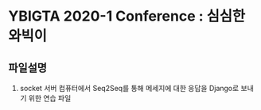 # YBIGTA 2020-1 Conference : 심심한 와빅이

## 파일설명

1. socket
   서버 컴퓨터에서 Seq2Seq를 통해 메세지에 대한 응답을 Django로 보내기 위한 연습 파일
